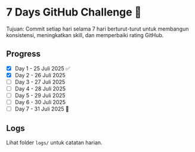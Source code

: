 # 7 Days GitHub Challenge 🚀

Tujuan: Commit setiap hari selama 7 hari berturut-turut untuk membangun konsistensi, meningkatkan skill, dan memperbaiki rating GitHub.

## Progress

- [x] Day 1 - 25 Juli 2025 ✅
- [x] Day 2 - 26 Juli 2025
- [ ] Day 3 - 27 Juli 2025
- [ ] Day 4 - 28 Juli 2025
- [ ] Day 5 - 29 Juli 2025
- [ ] Day 6 - 30 Juli 2025
- [ ] Day 7 - 31 Juli 2025 🎉

## Logs

Lihat folder `logs/` untuk catatan harian.
